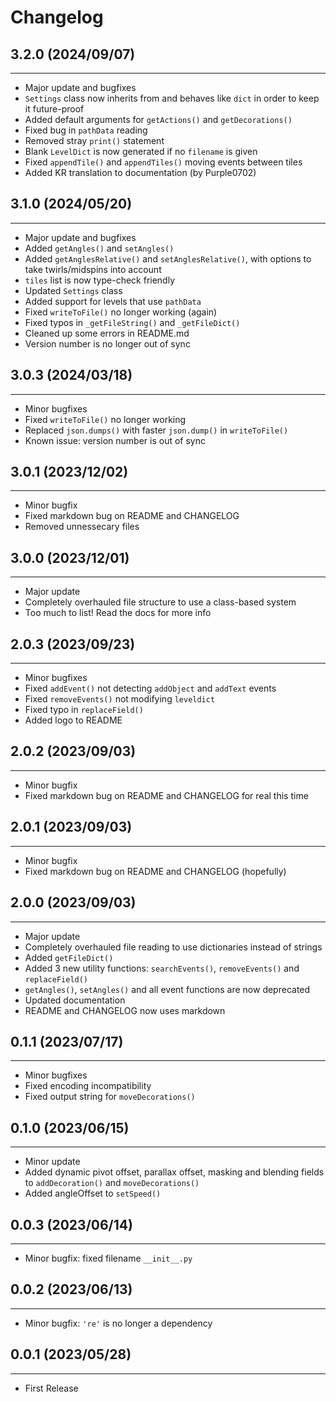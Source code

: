 
<h1>Changelog</h1>

## 3.2.0 (2024/09/07)
------------------
- Major update and bugfixes
- `Settings` class now inherits from and behaves like `dict` in order to keep it future-proof
- Added default arguments for `getActions()` and `getDecorations()`
- Fixed bug in `pathData` reading
- Removed stray `print()` statement
- Blank `LevelDict` is now generated if no `filename` is given
- Fixed `appendTile()` and `appendTiles()` moving events between tiles
- Added KR translation to documentation (by Purple0702)

## 3.1.0 (2024/05/20)
------------------
- Major update and bugfixes
- Added `getAngles()` and `setAngles()`
- Added `getAnglesRelative()` and `setAnglesRelative()`, with options to take twirls/midspins into account
- `tiles` list is now type-check friendly
- Updated `Settings` class
- Added support for levels that use `pathData`
- Fixed `writeToFile()` no longer working (again)
- Fixed typos in `_getFileString()` and `_getFileDict()`
- Cleaned up some errors in README.md
- Version number is no longer out of sync

## 3.0.3 (2024/03/18)
------------------
- Minor bugfixes
- Fixed `writeToFile()` no longer working
- Replaced `json.dumps()` with faster `json.dump()` in `writeToFile()`
- Known issue: version number is out of sync

## 3.0.1 (2023/12/02)
------------------
- Minor bugfix
- Fixed markdown bug on README and CHANGELOG
- Removed unnessecary files

## 3.0.0 (2023/12/01)
------------------
- Major update
- Completely overhauled file structure to use a class-based system
- Too much to list! Read the docs for more info

## 2.0.3 (2023/09/23)
------------------
- Minor bugfixes
- Fixed `addEvent()` not detecting `addObject` and `addText` events
- Fixed `removeEvents()` not modifying `leveldict`
- Fixed typo in `replaceField()`
- Added logo to README

## 2.0.2 (2023/09/03)
------------------
- Minor bugfix
- Fixed markdown bug on README and CHANGELOG for real this time

## 2.0.1 (2023/09/03)
------------------
- Minor bugfix
- Fixed markdown bug on README and CHANGELOG (hopefully)

## 2.0.0 (2023/09/03)
------------------
- Major update
- Completely overhauled file reading to use dictionaries instead of strings
- Added `getFileDict()`
- Added 3 new utility functions: `searchEvents()`, `removeEvents()` and `replaceField()`
- `getAngles()`, `setAngles()` and all event functions are now deprecated
- Updated documentation
- README and CHANGELOG now uses markdown

## 0.1.1 (2023/07/17)
------------------
- Minor bugfixes
- Fixed encoding incompatibility
- Fixed output string for `moveDecorations()`

## 0.1.0 (2023/06/15)
------------------
- Minor update
- Added dynamic pivot offset, parallax offset, masking and blending fields to `addDecoration()` and `moveDecorations()`
- Added angleOffset to `setSpeed()`

## 0.0.3 (2023/06/14)
------------------
- Minor bugfix: fixed filename `__init__.py`

## 0.0.2 (2023/06/13)
------------------
- Minor bugfix: `'re'` is no longer a dependency

## 0.0.1 (2023/05/28)
------------------
- First Release
